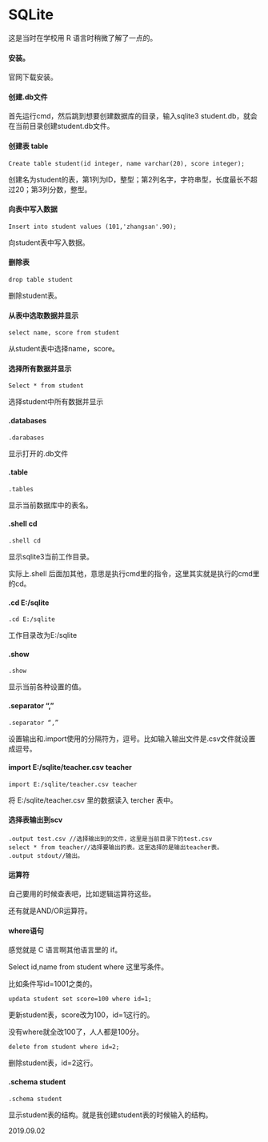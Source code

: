 # SQLite

这是当时在学校用 R 语言时稍微了解了一点的。

#### 安装。

官网下载安装。

#### 创建.db文件

首先运行cmd，然后跳到想要创建数据库的目录，输入sqlite3 student.db，就会在当前目录创建student.db文件。

#### 创建表 table

~~~sqlite
Create table student(id integer, name varchar(20), score integer);
~~~

创建名为student的表，第1列为ID，整型；第2列名字，字符串型，长度最长不超过20；第3列分数，整型。

#### 向表中写入数据

~~~sqlite
Insert into student values (101,'zhangsan'.90);
~~~

向student表中写入数据。

#### 删除表

~~~sqlite
drop table student
~~~

删除student表。

#### 从表中选取数据并显示

~~~sqlite
select name, score from student
~~~

从student表中选择name，score。

#### 选择所有数据并显示

~~~sqlite
Select * from student
~~~

选择student中所有数据并显示

#### .databases

~~~sqlite
.darabases
~~~

显示打开的.db文件

#### .table

~~~sqlite
.tables
~~~

显示当前数据库中的表名。

#### .shell cd

~~~sqlite
.shell cd
~~~

显示sqlite3当前工作目录。

实际上.shell 后面加其他，意思是执行cmd里的指令，这里其实就是执行的cmd里的cd。

#### .cd E:/sqlite

~~~sqlite
.cd E:/sqlite
~~~

工作目录改为E:/sqlite

#### .show

~~~sqlite
.show
~~~

显示当前各种设置的值。

#### .separator “,”

~~~sqlite
.separator “,”
~~~

设置输出和.import使用的分隔符为，逗号。比如输入输出文件是.csv文件就设置成逗号。

#### import E:/sqlite/teacher.csv teacher

~~~sqlite
import E:/sqlite/teacher.csv teacher
~~~

将 E:/sqlite/teacher.csv 里的数据读入 tercher 表中。

#### 选择表输出到scv

~~~sqlite
.output test.csv //选择输出到的文件，这里是当前目录下的test.csv
select * from teacher//选择要输出的表。这里选择的是输出teacher表。
.output stdout//输出。
~~~

#### 运算符

自己要用的时候查表吧，比如逻辑运算符这些。

还有就是AND/OR运算符。

#### where语句

感觉就是 C 语言啊其他语言里的 if。

Select id,name from student where 这里写条件。

比如条件写id=1001之类的。

~~~sqlite
updata student set score=100 where id=1;
~~~

更新student表，score改为100，id=1这行的。

没有where就全改100了，人人都是100分。

~~~sqlite
delete from student where id=2;
~~~

删除student表，id=2这行。

#### .schema student

~~~sqlite
.schema student
~~~

显示student表的结构。就是我创建student表的时候输入的结构。

2019.09.02